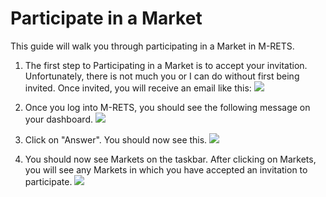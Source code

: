 # Participate in a Market

This guide will walk you through participating in a Market in M-RETS. 

1. The first step to Participating in a Market is to accept your invitation. Unfortunately, there is not much you or I can do without first being invited. Once invited, you will receive an email like this:
![](https://github.com/mrets/photos/blob/master/markets_participating1.png)

2. Once you log into M-RETS, you should see the following message on your dashboard.
![](https://github.com/mrets/photos/blob/master/markets_participating2.png)

3. Click on "Answer". You should now see this.
![](https://github.com/mrets/photos/blob/master/markets_participating3.png)

4. You should now see Markets on the taskbar. After clicking on Markets, you will see any Markets in which you have accepted an invitation to participate. 
![](https://github.com/mrets/photos/blob/master/markets_participating4.png)
